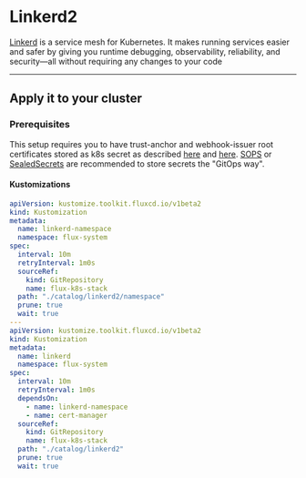 # Linkerd2
[Linkerd](https://linkerd.io/) is a service mesh for Kubernetes. It makes running services easier and safer by giving you runtime debugging, observability, reliability, and security—all without requiring any changes to your code

---
## Apply it to your cluster

### Prerequisites
This setup requires you to have trust-anchor and webhook-issuer root certificates stored as k8s secret as described [here](https://linkerd.io/2.11/tasks/automatically-rotating-control-plane-tls-credentials/#issuing-certificates-and-writing-them-to-a-secret) and [here](https://linkerd.io/2.11/tasks/automatically-rotating-control-plane-tls-credentials/#issuing-certificates-and-writing-them-to-a-secret).
[SOPS](https://github.com/mozilla/sops) or [SealedSecrets](https://github.com/bitnami-labs/sealed-secrets) are recommended to store secrets the "GitOps way".

#### Kustomizations
```yaml
apiVersion: kustomize.toolkit.fluxcd.io/v1beta2
kind: Kustomization
metadata:
  name: linkerd-namespace
  namespace: flux-system
spec:
  interval: 10m
  retryInterval: 1m0s
  sourceRef:
    kind: GitRepository
    name: flux-k8s-stack
  path: "./catalog/linkerd2/namespace"
  prune: true
  wait: true
---
apiVersion: kustomize.toolkit.fluxcd.io/v1beta2
kind: Kustomization
metadata:
  name: linkerd
  namespace: flux-system
spec:
  interval: 10m
  retryInterval: 1m0s
  dependsOn:
    - name: linkerd-namespace
    - name: cert-manager
  sourceRef:
    kind: GitRepository
    name: flux-k8s-stack
  path: "./catalog/linkerd2"
  prune: true
  wait: true
```
